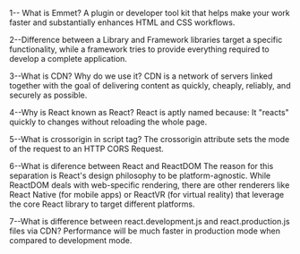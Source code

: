 1-- What is Emmet?
A plugin or developer tool kit that helps make your work faster and substantially enhances HTML and CSS workflows.

2--Difference between a Library and Framework
libraries target a specific functionality, while a framework tries to provide everything required to develop a complete application.

3--What is CDN? Why do we use it?
CDN is a network of servers linked together with the goal of delivering content as quickly, cheaply, reliably, and securely as possible.

4--Why is React known as React?
React is aptly named because: It "reacts" quickly to changes without reloading the whole page.

5--What is crossorigin in script tag?
The crossorigin attribute sets the mode of the request to an HTTP CORS Request.

6--What is diference between React and ReactDOM
The reason for this separation is React's design philosophy to be platform-agnostic. While ReactDOM deals with web-specific rendering, there are other renderers like React Native (for mobile apps) or ReactVR (for virtual reality) that leverage the core React library to target different platforms.

7--What is difference between react.development.js and react.production.js files via CDN?
Performance will be much faster in production mode when compared to development mode.
